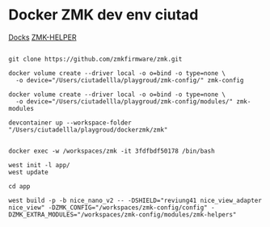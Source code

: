 
# Docker ZMK dev env ciutad

[Docks](https://zmk.dev/docs/development/local-toolchain/setup/container#creating-volumes)
[ZMK-HELPER](https://github.com/urob/zmk-helpers)

```shell

git clone https://github.com/zmkfirmware/zmk.git

docker volume create --driver local -o o=bind -o type=none \
  -o device="/Users/ciutadellla/playgroud/zmk-config/" zmk-config

docker volume create --driver local -o o=bind -o type=none \
  -o device="/Users/ciutadellla/playgroud/zmk-config/modules/" zmk-modules

devcontainer up --workspace-folder "/Users/ciutadellla/playgroud/dockerzmk/zmk"


```

```shell
docker exec -w /workspaces/zmk -it 3fdfbdf50178 /bin/bash

west init -l app/
west update  
```

```shell
cd app

west build -p -b nice_nano_v2 -- -DSHIELD="reviung41 nice_view_adapter nice_view" -DZMK_CONFIG="/workspaces/zmk-config/config" -DZMK_EXTRA_MODULES="/workspaces/zmk-config/modules/zmk-helpers"

```